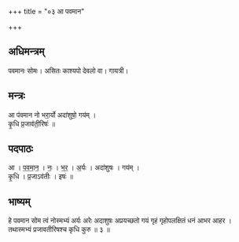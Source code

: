+++
title = "०३ आ पवमान"

+++
## अधिमन्त्रम्
पवमानः सोमः। असितः काश्यपो देवलो वा। गायत्री।

## मन्त्रः
आ प॑वमान नो भरा॒र्यो अदा॑शुषो॒ गय॑म् ।  
कृ॒धि प्र॒जाव॑ती॒रिषः॑ ॥

## पदपाठः
आ । प॒व॒मा॒न॒ । नः॒ । भ॒र॒ । अ॒र्यः । अदा॑शुषः । गय॑म् ।  
कृ॒धि । प्र॒जाऽव॑तीः । इषः॑ ॥

## भाष्यम्
हे पवमान सोम त्वं नोस्मभ्यं अर्यः अरेः अदाशुषः अप्रयच्छतो गयं गृहं गृहोपलक्षितं धनं आभर आहर । तथास्मभ्यं प्रजावतीरिषश्च कृधि कुरु ॥ ३ ॥
